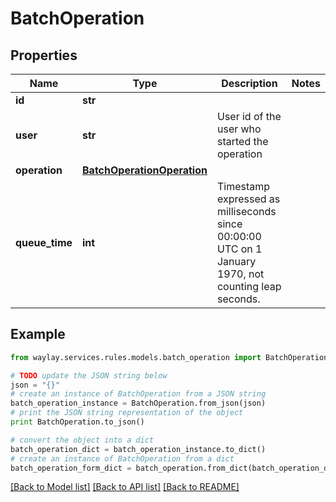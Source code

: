 # BatchOperation


## Properties

Name | Type | Description | Notes
------------ | ------------- | ------------- | -------------
**id** | **str** |  | 
**user** | **str** | User id of the user who started the operation | 
**operation** | [**BatchOperationOperation**](BatchOperationOperation.md) |  | 
**queue_time** | **int** | Timestamp expressed as milliseconds since 00:00:00 UTC on 1 January 1970, not counting leap seconds. | 

## Example

```python
from waylay.services.rules.models.batch_operation import BatchOperation

# TODO update the JSON string below
json = "{}"
# create an instance of BatchOperation from a JSON string
batch_operation_instance = BatchOperation.from_json(json)
# print the JSON string representation of the object
print BatchOperation.to_json()

# convert the object into a dict
batch_operation_dict = batch_operation_instance.to_dict()
# create an instance of BatchOperation from a dict
batch_operation_form_dict = batch_operation.from_dict(batch_operation_dict)
```
[[Back to Model list]](../README.md#documentation-for-models) [[Back to API list]](../README.md#documentation-for-api-endpoints) [[Back to README]](../README.md)



